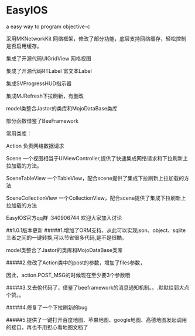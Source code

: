 EasyIOS
=======

a easy way to program objective-c 

采用MKNetworkKit 网络框架，修改了部分功能，底层支持网络缓存，轻松控制是否启用缓存。

集成了开源代码UIGridView 网格视图

集成了开源代码RTLabel 富文本Label

集成SVProgressHUD指示器

集成MJRefresh下拉刷新，有删改

model类整合Jastor的类库和MojoDataBase类库



部分函数借鉴了BeeFramework

常用类库：

Action 负责网络数据请求

Scene 一个视图相当于UIViewController,提供了快速集成网络请求和下拉刷新上拉加载的方法。

SceneTableView  一个TableView，配合scene提供了集成下拉刷新上拉加载的方法

SceneCollectionView 一个CollectionView，配合scene提供了集成下拉刷新上拉加载的方法

EasyIOS官方qq群 :340906744 欢迎大家加入讨论

##1.0.1版本更新
#####1.增加了ORM支持，从此可以实现json、object、sqlite三者之间的一键转换,可以节省很多代码,是不是很酷。
		
model类整合了Jastor的类库和MojoDataBase类库

#####2.修改了Action类中的post的参数，增加了files参数，

因此，action.POST_MSG的时候现在至少要3个参数哦

#####3.又去偷代码了，借鉴了beeframework的消息通知机制。。.默默给郭大点个赞。。

#####4.修复了一个下拉刷新的bug

#####5.提供了一键打开百度地图、苹果地图、google地图、高德地图发起调用的接口，再也不用担心看地图文档了






